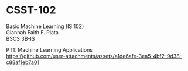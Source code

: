 # CSST-102
Basic Machine Learning (IS 102) <br>
Giannah Faith F. Plata <br>
BSCS 3B-IS

PT1: Machine Learning Applications <br>
https://github.com/user-attachments/assets/a1de6afe-3ea5-4bf2-9d38-c88af1eb7a01
